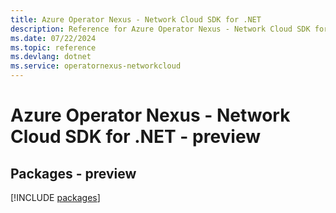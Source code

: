 ```yaml
---
title: Azure Operator Nexus - Network Cloud SDK for .NET
description: Reference for Azure Operator Nexus - Network Cloud SDK for .NET
ms.date: 07/22/2024
ms.topic: reference
ms.devlang: dotnet
ms.service: operatornexus-networkcloud
---
```

# Azure Operator Nexus - Network Cloud SDK for .NET - preview
## Packages - preview
[!INCLUDE [packages](operator-nexus---network-cloud-index.md)]